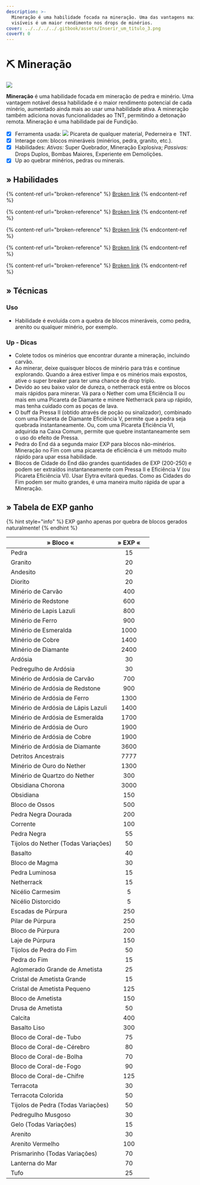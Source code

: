 ```yaml
---
description: >-
  Mineração é uma habilidade focada na mineração. Uma das vantagens mais
  visíveis é um maior rendimento nos drops de minérios.
cover: ../../../../.gitbook/assets/Inserir_um_titulo_3.png
coverY: 0
---
```


# ⛏ Mineração

![](../../../../.gitbook/assets/MiningSkill.webp)

**Mineração** é uma habilidade focada em mineração de pedra e minério. Uma vantagem notável dessa habilidade é o maior rendimento potencial de cada minério, aumentado ainda mais ao usar uma habilidade ativa. A mineração também adiciona novas funcionalidades ao TNT, permitindo a detonação remota. Mineração é uma habilidade pai de Fundição.

* [x] Ferramenta usada: ![](../../../../.gitbook/assets/Pickaxe.webp) Picareta de qualquer material, <img src="../../../../.gitbook/assets/Flint_and_Steel_JE4_BE2.webp" alt="" data-size="line">Pederneira e <img src="../../../../.gitbook/assets/Dinamite.webp" alt="" data-size="line"> TNT.
* [x] Interage com: blocos mineráveis (minérios, pedra, granito, etc.).
* [x] Habilidades: _Ativas:_ Super Quebrador, Mineração Explosiva; _Passivas:_ Drops Duplos, Bombas Maiores, Experiente em Demolições.
* [x] Up ao quebrar minérios, pedras ou minerais.

## » Habilidades

{% content-ref url="broken-reference" %}
[Broken link](broken-reference)
{% endcontent-ref %}

{% content-ref url="broken-reference" %}
[Broken link](broken-reference)
{% endcontent-ref %}

{% content-ref url="broken-reference" %}
[Broken link](broken-reference)
{% endcontent-ref %}

{% content-ref url="broken-reference" %}
[Broken link](broken-reference)
{% endcontent-ref %}

{% content-ref url="broken-reference" %}
[Broken link](broken-reference)
{% endcontent-ref %}

## » Técnicas

### Uso

* Habilidade é evoluída com a quebra de blocos mineráveis, como pedra, arenito ou qualquer minério, por exemplo.&#x20;

### Up - Dicas

* Colete todos os minérios que encontrar durante a mineração, incluindo carvão.
* Ao minerar, deixe quaisquer blocos de minério para trás e continue explorando. Quando a área estiver limpa e os minérios mais expostos, ative o super breaker para ter uma chance de drop triplo.
* Devido ao seu baixo valor de dureza, o netherrack está entre os blocos mais rápidos para minerar. Vá para o Nether com uma Eficiência II ou mais em uma Picareta de Diamante e minere Netherrack para up rápido, mas tenha cuidado com as poças de lava.
* O buff da Pressa II (obtido através de poção ou sinalizador), combinado com uma Picareta de Diamante Eficiência V, permite que a pedra seja quebrada instantaneamente. Ou, com uma Picareta Eficiência VI, adquirida na Caixa Comum, permite que quebre instantaneamente sem o uso do efeito de Pressa.
* Pedra do End dá a segunda maior EXP para blocos não-minérios. Mineração no Fim com uma picareta de eficiência é um método muito rápido para upar essa habilidade.
* Blocos de Cidade do End dão grandes quantidades de EXP (200-250) e podem ser extraídos instantaneamente com Pressa II e Eficiência V (ou Picareta Eficiência VI). Usar Elytra evitará quedas. Como as Cidades do Fim podem ser muito grandes, é uma maneira muito rápida de upar a Mineração.

## » Tabela de EXP ganho

{% hint style="info" %}
EXP ganho apenas por quebra de blocos gerados naturalmente!
{% endhint %}

<table><thead><tr><th>» Bloco «</th><th align="center">» EXP «</th><th data-hidden></th></tr></thead><tbody><tr><td><img src="../../../../.gitbook/assets/Stone.webp" alt="" data-size="line"> Pedra</td><td align="center">15</td><td></td></tr><tr><td><img src="../../../../.gitbook/assets/Granite_JE2_BE2.webp" alt="" data-size="line"> Granito</td><td align="center">20</td><td></td></tr><tr><td><img src="../../../../.gitbook/assets/Andesite_JE3_BE2.webp" alt="" data-size="line"> Andesito</td><td align="center">20</td><td></td></tr><tr><td><img src="../../../../.gitbook/assets/Diorite.webp" alt="" data-size="line"> Diorito</td><td align="center">20</td><td></td></tr><tr><td><img src="../../../../.gitbook/assets/Min%3Frio_de_carv%3Fo_EJ2_EB2 (1).webp" alt="" data-size="line"> Minério de Carvão</td><td align="center">400</td><td></td></tr><tr><td><img src="../../../../.gitbook/assets/Redstone_Ore_JE4_BE3 (1).webp" alt="" data-size="line"> Minério de Redstone</td><td align="center">600</td><td></td></tr><tr><td><img src="../../../../.gitbook/assets/Lapis_Lazuli_Ore_%28pre-release%29 (1).webp" alt="" data-size="line"> Minério de Lapis Lazuli</td><td align="center">800</td><td></td></tr><tr><td><img src="../../../../.gitbook/assets/Iron_Ore_JE2_BE2 (1).webp" alt="" data-size="line"> Minério de Ferro</td><td align="center">900</td><td></td></tr><tr><td><img src="../../../../.gitbook/assets/Emerald_Ore_JE4_BE3 (1).webp" alt="" data-size="line"> Minério de Esmeralda</td><td align="center">1000</td><td></td></tr><tr><td><img src="../../../../.gitbook/assets/Copper_Ore_%28W%29_BE2 (1).webp" alt="" data-size="line"> Minério de Cobre</td><td align="center">1400</td><td></td></tr><tr><td><img src="../../../../.gitbook/assets/Diamond_Ore_JE5_BE5 (1).webp" alt="" data-size="line"> Minério de Diamante</td><td align="center">2400</td><td></td></tr><tr><td><img src="../../../../.gitbook/assets/Deepslate_%28UD%29_BE1.webp" alt="" data-size="line"> Ardósia</td><td align="center">30</td><td></td></tr><tr><td><img src="../../../../.gitbook/assets/Cobbled_Deepslate_JE2_BE1 (1).webp" alt="" data-size="line"> Pedregulho de Ardósia</td><td align="center">30</td><td></td></tr><tr><td><img src="../../../../.gitbook/assets/Deepslate_Coal_Ore_JE1_BE2 (1).webp" alt="" data-size="line"> Minério de Ardósia de Carvão</td><td align="center">700</td><td></td></tr><tr><td><img src="../../../../.gitbook/assets/Deepslate_Redstone_Ore_JE2_BE1 (1).webp" alt="" data-size="line"> Minério de Ardósia de Redstone</td><td align="center">900</td><td></td></tr><tr><td><img src="../../../../.gitbook/assets/Deepslate_Iron_Ore_JE2_BE1 (1).webp" alt="" data-size="line"> Minério de Ardósia de Ferro</td><td align="center">1300</td><td></td></tr><tr><td><img src="../../../../.gitbook/assets/Deepslate_Lapis_Lazuli_Ore_JE2_BE1 (1).webp" alt="" data-size="line"> Minério de Ardósia de Lápis Lazuli</td><td align="center">1400</td><td></td></tr><tr><td><img src="../../../../.gitbook/assets/Deepslate_Emerald_Ore_JE1_BE1 (1).webp" alt="" data-size="line"> Minério de Ardósia de Esmeralda</td><td align="center">1700</td><td></td></tr><tr><td><img src="../../../../.gitbook/assets/Deepslate_Gold_Ore_JE2_BE1 (1).webp" alt="" data-size="line"> Minério de Ardósia de Ouro</td><td align="center">1900</td><td></td></tr><tr><td><img src="../../../../.gitbook/assets/Deepslate_Copper_Ore_JE1_BE1 (1).webp" alt="" data-size="line"> Minério de Ardósia de Cobre</td><td align="center">1900</td><td></td></tr><tr><td><img src="../../../../.gitbook/assets/Deepslate_Diamond_Ore_JE2_BE1 (1).webp" alt="" data-size="line"> Minério de Ardósia de Diamante</td><td align="center">3600</td><td></td></tr><tr><td><img src="../../../../.gitbook/assets/Ancient_Debris_JE1_BE1 (1).webp" alt="" data-size="line"> Detritos Ancestrais</td><td align="center">7777</td><td></td></tr><tr><td><img src="../../../../.gitbook/assets/Nether_Gold_Ore_JE1.webp" alt="" data-size="line"> Minério de Ouro do Nether</td><td align="center">1300</td><td></td></tr><tr><td><img src="../../../../.gitbook/assets/Nether_Quartz_Ore_JE3_BE2 (1).webp" alt="" data-size="line"> Minério de Quartzo do Nether</td><td align="center">300</td><td></td></tr><tr><td><img src="../../../../.gitbook/assets/Crying_Obsidian_JE1_BE1.webp" alt="" data-size="line"> Obsidiana Chorona</td><td align="center">3000</td><td></td></tr><tr><td><img src="../../../../.gitbook/assets/Obsidian_JE3_BE2.webp" alt="" data-size="line"> Obsidiana</td><td align="center">150</td><td></td></tr><tr><td><img src="../../../../.gitbook/assets/Bone_Block_%28UD%29_JE2_BE2.webp" alt="" data-size="line"> Bloco de Ossos</td><td align="center">500</td><td></td></tr><tr><td><img src="../../../../.gitbook/assets/Gilded_Blackstone_JE2_BE2.webp" alt="" data-size="line"> Pedra Negra Dourada</td><td align="center">200</td><td></td></tr><tr><td><img src="../../../../.gitbook/assets/Chain_%28UD%29_JE1_BE1.webp" alt="" data-size="line"> Corrente</td><td align="center">100</td><td></td></tr><tr><td><img src="../../../../.gitbook/assets/Blackstone_JE1_BE1.webp" alt="" data-size="line"> Pedra Negra</td><td align="center">55</td><td></td></tr><tr><td><img src="../../../../.gitbook/assets/Nether_Bricks_JE1_BE1.webp" alt="" data-size="line"> Tijolos do Nether (Todas Variações)</td><td align="center">50</td><td></td></tr><tr><td><img src="../../../../.gitbook/assets/Basalt_%28UD%29_JE1_BE1.webp" alt="" data-size="line"> Basalto</td><td align="center">40</td><td></td></tr><tr><td><img src="../../../../.gitbook/assets/Magma_Block_JE2_BE2.webp" alt="" data-size="line"> Bloco de Magma</td><td align="center">30</td><td></td></tr><tr><td><img src="../../../../.gitbook/assets/Glowstone_JE4_BE2.webp" alt="" data-size="line"> Pedra Luminosa</td><td align="center">15</td><td></td></tr><tr><td><img src="../../../../.gitbook/assets/Netherrack_JE4_BE2.webp" alt="" data-size="line"> Netherrack</td><td align="center">15</td><td></td></tr><tr><td><img src="../../../../.gitbook/assets/Crimson_Nylium_JE1_BE1.webp" alt="" data-size="line"> Nicélio Carmesim</td><td align="center">5</td><td></td></tr><tr><td><img src="../../../../.gitbook/assets/Warped_Nylium_JE1_BE1.webp" alt="" data-size="line"> Nicélio Distorcido</td><td align="center">5</td><td></td></tr><tr><td><img src="../../../../.gitbook/assets/Purpur_Stairs_%28N%29_JE1_BE1.webp" alt="" data-size="line"> Escadas de Púrpura</td><td align="center">250</td><td></td></tr><tr><td><img src="../../../../.gitbook/assets/Purpur_Pillar_%28UD%29_JE3_BE2.webp" alt="" data-size="line"> Pilar de Púrpura</td><td align="center">250</td><td></td></tr><tr><td><img src="../../../../.gitbook/assets/Purpur_Block_JE2_BE2.webp" alt="" data-size="line"> Bloco de Púrpura</td><td align="center">200</td><td></td></tr><tr><td><img src="../../../../.gitbook/assets/Purpur_Slab_JE2_BE2.webp" alt="" data-size="line"> Laje de Púrpura</td><td align="center">150</td><td></td></tr><tr><td><img src="../../../../.gitbook/assets/End_Stone_Bricks_JE2_BE2.webp" alt="" data-size="line"> Tijolos de Pedra do Fim</td><td align="center">50</td><td></td></tr><tr><td><img src="../../../../.gitbook/assets/End_Stone_JE3_BE2.webp" alt="" data-size="line"> Pedra do Fim</td><td align="center">15</td><td></td></tr><tr><td><img src="../../../../.gitbook/assets/Amethyst_Cluster_%28U%29_JE1.webp" alt="" data-size="line"> Aglomerado Grande de Ametista</td><td align="center">25</td><td></td></tr><tr><td><img src="../../../../.gitbook/assets/Large_Amethyst_Bud_%28U%29_JE1.webp" alt="" data-size="line"> Cristal de Ametista Grande</td><td align="center">15</td><td></td></tr><tr><td><img src="../../../../.gitbook/assets/Small_Amethyst_Bud_%28U%29_JE1.webp" alt="" data-size="line"> Cristal de Ametista Pequeno</td><td align="center">125</td><td></td></tr><tr><td><img src="../../../../.gitbook/assets/Block_of_Amethyst_JE2.webp" alt="" data-size="line"> Bloco de Ametista</td><td align="center">150</td><td></td></tr><tr><td><img src="../../../../.gitbook/assets/Budding_Amethyst_JE3_BE1.webp" alt="" data-size="line"> Drusa de Ametista</td><td align="center">50</td><td></td></tr><tr><td><img src="../../../../.gitbook/assets/Calcite_JE1.webp" alt="" data-size="line"> Calcita</td><td align="center">400</td><td></td></tr><tr><td><img src="../../../../.gitbook/assets/Smooth_Basalt_JE1_BE1.webp" alt="" data-size="line"> Basalto Liso</td><td align="center">300</td><td></td></tr><tr><td><img src="../../../../.gitbook/assets/Tube_Coral_Block.webp" alt="" data-size="line"> Bloco de Coral-de-Tubo</td><td align="center">75</td><td></td></tr><tr><td><img src="../../../../.gitbook/assets/Brain_Coral_Block_JE2_BE1.webp" alt="" data-size="line"> Bloco de Coral-de-Cérebro</td><td align="center">80</td><td></td></tr><tr><td><img src="../../../../.gitbook/assets/Bubble_Coral_Block.webp" alt="" data-size="line"> Bloco de Coral-de-Bolha</td><td align="center">70</td><td></td></tr><tr><td><img src="../../../../.gitbook/assets/Fire_Coral_Block.webp" alt="" data-size="line"> Bloco de Coral-de-Fogo</td><td align="center">90</td><td></td></tr><tr><td><img src="../../../../.gitbook/assets/Horn_Coral_Block_JE2_BE2.webp" alt="" data-size="line"> Bloco de Coral-de-Chifre</td><td align="center">125</td><td></td></tr><tr><td><img src="../../../../.gitbook/assets/Red_Terracotta_JE1_BE1.webp" alt="" data-size="line"> Terracota</td><td align="center">30</td><td></td></tr><tr><td><img src="../../../../.gitbook/assets/Blue_Terracotta_JE1_BE1.webp" alt="" data-size="line"> Terracota Colorida</td><td align="center">50</td><td></td></tr><tr><td><img src="../../../../.gitbook/assets/Stone_Bricks_JE3_BE2.webp" alt="" data-size="line"> Tijolos de Pedra (Todas Variações)</td><td align="center">50</td><td></td></tr><tr><td><img src="../../../../.gitbook/assets/Mossy_Cobblestone_JE3.webp" alt="" data-size="line"> Pedregulho Musgoso</td><td align="center">30</td><td></td></tr><tr><td><img src="../../../../.gitbook/assets/Ice_JE2_BE3.webp" alt="" data-size="line"> Gelo (Todas Variações)</td><td align="center">15</td><td></td></tr><tr><td><img src="../../../../.gitbook/assets/Sandstone_JE6_BE3.webp" alt="" data-size="line"> Arenito</td><td align="center">30</td><td></td></tr><tr><td><img src="../../../../.gitbook/assets/Cut_Red_Sandstone_JE4_BE2.webp" alt="" data-size="line"> Arenito Vermelho</td><td align="center">100</td><td></td></tr><tr><td><img src="../../../../.gitbook/assets/Prismarinho.webp" alt="" data-size="line"> Prismarinho (Todas Variações)</td><td align="center">70</td><td></td></tr><tr><td><img src="../../../../.gitbook/assets/Sea_Lantern_JE1.webp" alt="" data-size="line"> Lanterna do Mar</td><td align="center">70</td><td></td></tr><tr><td><img src="../../../../.gitbook/assets/Tuff_JE1_BE1.webp" alt="" data-size="line"> Tufo</td><td align="center">25</td><td></td></tr></tbody></table>
